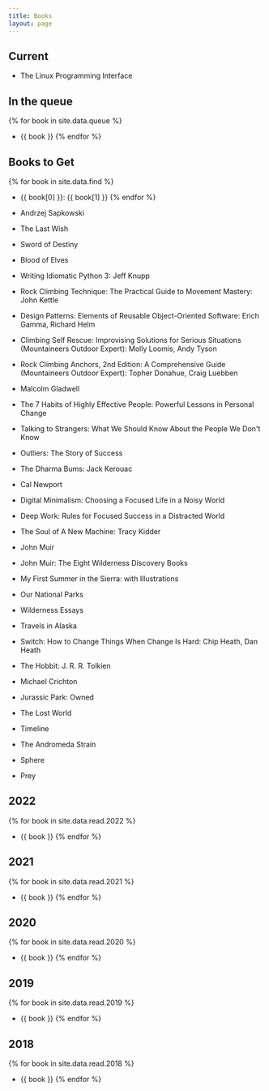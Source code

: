 ```yaml
---
title: Books
layout: page
---
```

## Current
- The Linux Programming Interface

## In the queue
{% for book in site.data.queue %}
  - {{ book }}
{% endfor %}


## Books to Get
{% for book in site.data.find %}
  - {{ book[0] }}: {{ book[1] }}
{% endfor %}


- Andrzej Sapkowski
- The Last Wish
- Sword of Destiny
- Blood of Elves

- Writing Idiomatic Python 3: Jeff Knupp

- Rock Climbing Technique: The Practical Guide to Movement Mastery: John Kettle

- Design Patterns: Elements of Reusable Object-Oriented Software: Erich Gamma, Richard Helm

- Climbing Self Rescue: Improvising Solutions for Serious Situations (Mountaineers Outdoor Expert): Molly Loomis, Andy Tyson 

- Rock Climbing Anchors, 2nd Edition: A Comprehensive Guide (Mountaineers Outdoor Expert): Topher Donahue, Craig Luebben 

- Malcolm Gladwell
- The 7 Habits of Highly Effective People: Powerful Lessons in Personal Change
- Talking to Strangers: What We Should Know About the People We Don't Know
- Outliers: The Story of Success

- The Dharma Bums: Jack Kerouac

- Cal Newport
- Digital Minimalism: Choosing a Focused Life in a Noisy World
- Deep Work: Rules for Focused Success in a Distracted World

- The Soul of A New Machine: Tracy Kidder

- John Muir
- John Muir: The Eight Wilderness Discovery Books
- My First Summer in the Sierra: with Illustrations
- Our National Parks
- Wilderness Essays
- Travels in Alaska

- Switch: How to Change Things When Change Is Hard: Chip Heath, Dan Heath

- The Hobbit: J. R. R. Tolkien

- Michael Crichton
- Jurassic Park: Owned
- The Lost World
- Timeline
- The Andromeda Strain
- Sphere
- Prey

## 2022
{% for book in site.data.read.2022 %}
  - {{ book }}
{% endfor %}

## 2021
{% for book in site.data.read.2021 %}
  - {{ book }}
{% endfor %}

## 2020
{% for book in site.data.read.2020 %}
  - {{ book }}
{% endfor %}

## 2019
{% for book in site.data.read.2019 %}
  - {{ book }}
{% endfor %}

## 2018
{% for book in site.data.read.2018 %}
  - {{ book }}
{% endfor %}
